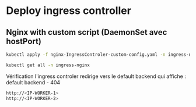 # Deploy ingress controller

## Nginx with custom script (DaemonSet avec hostPort)

```sh
kubectl apply -f nginx-IngressControler-custom-config.yaml -n ingress-nginx

kubectl get all -n ingress-nginx
```

Vérification l'ingress controler redirige vers le default backend qui affiche : default backend - 404

```sh
http://<IP-WORKER-1>
http://<IP-WORKER-2>
```
